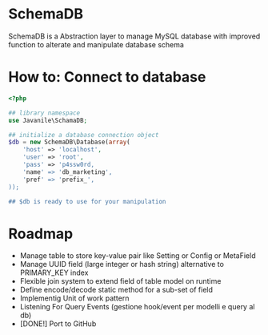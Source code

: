 # SchemaDB

SchemaDB is a Abstraction layer to manage MySQL database 
with improved function to alterate and manipulate database schema

# How to: Connect to database

```php
<?php

## library namespace 
use Javanile\SchamaDB;

## initialize a database connection object 
$db = new SchemaDB\Database(array(
	'host' => 'localhost',
	'user' => 'root',
	'pass' => 'p4ssw0rd,
	'name' => 'db_marketing',
	'pref' => 'prefix_',
));

## $db is ready to use for your manipulation
```






# Roadmap

 - Manage table to store key-value pair like Setting or Config or MetaField
 - Manage UUID field (large integer or hash string) alternative to PRIMARY_KEY index
 - Flexible join system to extend field of table model on runtime
 - Define encode/decode static method for a sub-set of field 
 - Implementig Unit of work pattern
 - Listening For Query Events (gestione hook/event per modelli e query al db)
 - [DONE!] Port to GitHub